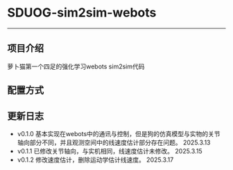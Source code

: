 # SDUOG-sim2sim-webots
---

## 项目介绍

萝卜猫第一个四足的强化学习webots sim2sim代码 

## 配置方式

## 更新日志

 - v0.1.0 基本实现在webots中的通讯与控制，但是狗的仿真模型与实物的关节轴向部分不同，并且观测空间中的线速度估计部分存在问题。 2025.3.13
 - v0.1.1 已修改关节轴向，与实机相同，线速度估计未修改。 2025.3.15
 - v0.1.2 修改速度估计，删除运动学估计线速度。 2025.3.17
